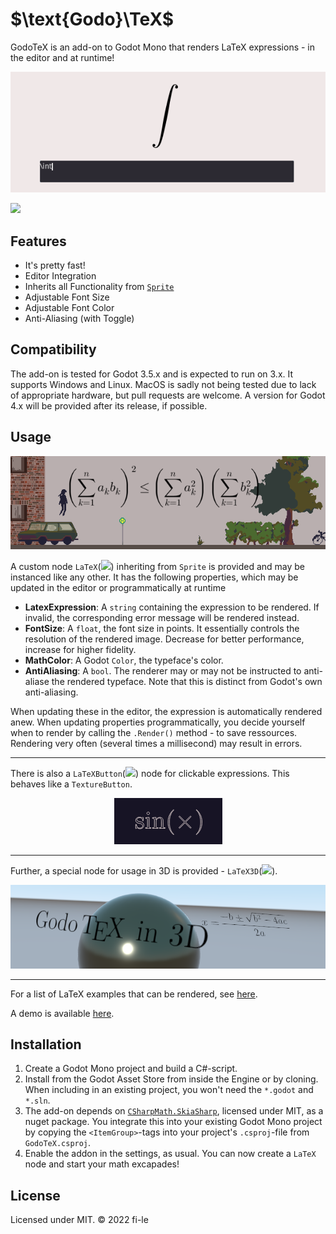 # $\text{Godo}\TeX$


GodoTeX is an add-on to Godot Mono that renders LaTeX expressions - in the editor and at runtime!
<p align="center">
  <img src="https://github.com/file-acomplaint/file-acomplaint/blob/main/assets/latex.gif" />
</p>

![](?raw=true)

## Features
- It's pretty fast!
- Editor Integration
- Inherits all Functionality from [`Sprite`](https://docs.godotengine.org/en/stable/classes/class_sprite.html?highlight=sprite)
- Adjustable Font Size
- Adjustable Font Color
- Anti-Aliasing (with Toggle)

## Compatibility
The add-on is tested for Godot 3.5.x and is expected to run on 3.x. It supports Windows and Linux. MacOS is sadly not being tested due to lack of appropriate hardware, but pull requests are welcome. A version for Godot 4.x will be provided after its release, if possible.

## Usage
<p align="center">
  <img src="https://github.com/file-acomplaint/file-acomplaint/blob/main/assets/latexDemo.gif" />
</p>

A custom node `LaTeX`(![](https://github.com/file-acomplaint/GodoTeX/blob/main/addons/GodoTeX/icon.svg?raw=true)) inheriting from `Sprite` is provided and may be instanced like any other. It has the following properties, which may be updated in the editor or programmatically at runtime

- **LatexExpression**: A `string` containing the expression to be rendered. If invalid, the corresponding error message will be rendered instead.
- **FontSize**: A `float`, the font size in points. It essentially controls the resolution of the rendered image. Decrease for better performance, increase for higher fidelity.
- **MathColor**: A Godot `Color`, the typeface's color.
- **AntiAliasing**: A `bool`. The renderer may or may not be instructed to anti-aliase the rendered typeface. Note that this is distinct from Godot's own anti-aliasing.

When updating these in the editor, the expression is automatically rendered anew. When updating properties programmatically, you decide yourself when to render by calling the `.Render()` method - to save ressources. Rendering very often (several times a millisecond) may result in errors.

***

There is also a `LaTeXButton`(![](https://github.com/file-acomplaint/GodoTeX/blob/main/addons/GodoTeX/iconButton.svg?raw=true)) node for clickable expressions. This behaves like a `TextureButton`.

<p align="center">
  <img src="https://github.com/file-acomplaint/file-acomplaint/blob/main/assets/button.gif" />
</p>

***

Further, a special node for usage in 3D is provided - `LaTeX3D`(![](https://github.com/file-acomplaint/GodoTeX/blob/main/addons/GodoTeX/iconRed.svg?raw=true)).

<p align="center">
  <img src="https://github.com/file-acomplaint/file-acomplaint/blob/main/assets/3D.png" />
</p>

***

For a list of LaTeX examples that can be rendered, see [here](https://github.com/kostub/iosMath/blob/master/EXAMPLES.md).

A demo is available [here](https://github.com/file-acomplaint/Emmy-s-Adventure).

## Installation
1. Create a Godot Mono project and build a C#-script.
2. Install from the Godot Asset Store from inside the Engine or by cloning. When including in an existing project, you won't need the `*.godot` and `*.sln`.
3. The add-on depends on [`CSharpMath.SkiaSharp`](https://github.com/verybadcat/CSharpMath), licensed under MIT, as a nuget package. You integrate this into your existing Godot Mono project by copying the `<ItemGroup>`-tags into your project's `.csproj`-file from `GodoTeX.csproj`.
4. Enable the addon in the settings, as usual. You can now create a `LaTeX` node and start your math excapades!

## License
Licensed under MIT. © 2022 fi-le
